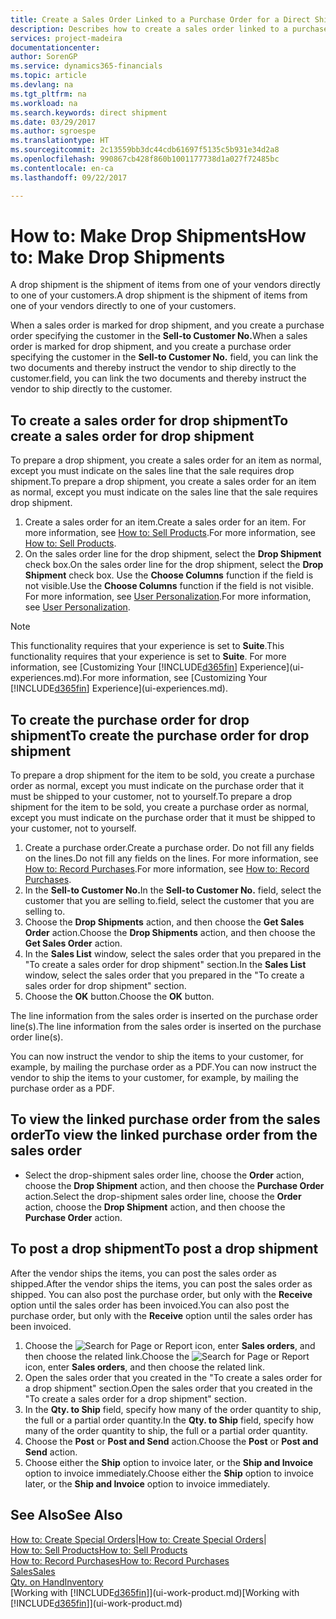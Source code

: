 ```yaml
---
title: Create a Sales Order Linked to a Purchase Order for a Direct Shipment | Microsoft Docs
description: Describes how to create a sales order linked to a purchase order to enable shipment directly from the vendor to the customer.
services: project-madeira
documentationcenter: 
author: SorenGP
ms.service: dynamics365-financials
ms.topic: article
ms.devlang: na
ms.tgt_pltfrm: na
ms.workload: na
ms.search.keywords: direct shipment
ms.date: 03/29/2017
ms.author: sgroespe
ms.translationtype: HT
ms.sourcegitcommit: 2c13559bb3dc44cdb61697f5135c5b931e34d2a8
ms.openlocfilehash: 990867cb428f860b1001177738d1a027f72485bc
ms.contentlocale: en-ca
ms.lasthandoff: 09/22/2017

---
```

# <a name="how-to-make-drop-shipments"></a><span data-ttu-id="5eafc-103">How to: Make Drop Shipments</span><span class="sxs-lookup"><span data-stu-id="5eafc-103">How to: Make Drop Shipments</span></span>
<span data-ttu-id="5eafc-104">A drop shipment is the shipment of items from one of your vendors directly to one of your customers.</span><span class="sxs-lookup"><span data-stu-id="5eafc-104">A drop shipment is the shipment of items from one of your vendors directly to one of your customers.</span></span>

<span data-ttu-id="5eafc-105">When a sales order is marked for drop shipment, and you create a purchase order specifying the customer in the **Sell-to Customer No.**</span><span class="sxs-lookup"><span data-stu-id="5eafc-105">When a sales order is marked for drop shipment, and you create a purchase order specifying the customer in the **Sell-to Customer No.**</span></span> <span data-ttu-id="5eafc-106">field, you can link the two documents and thereby instruct the vendor to ship directly to the customer.</span><span class="sxs-lookup"><span data-stu-id="5eafc-106">field, you can link the two documents and thereby instruct the vendor to ship directly to the customer.</span></span>

## <a name="to-create-a-sales-order-for-drop-shipment"></a><span data-ttu-id="5eafc-107">To create a sales order for drop shipment</span><span class="sxs-lookup"><span data-stu-id="5eafc-107">To create a sales order for drop shipment</span></span>
<span data-ttu-id="5eafc-108">To prepare a drop shipment, you create a sales order for an item as normal, except you must indicate on the sales line that the sale requires drop shipment.</span><span class="sxs-lookup"><span data-stu-id="5eafc-108">To prepare a drop shipment, you create a sales order for an item as normal, except you must indicate on the sales line that the sale requires drop shipment.</span></span>

1. <span data-ttu-id="5eafc-109">Create a sales order for an item.</span><span class="sxs-lookup"><span data-stu-id="5eafc-109">Create a sales order for an item.</span></span> <span data-ttu-id="5eafc-110">For more information, see [How to: Sell Products](sales-how-sell-products.md).</span><span class="sxs-lookup"><span data-stu-id="5eafc-110">For more information, see [How to: Sell Products](sales-how-sell-products.md).</span></span>
2. <span data-ttu-id="5eafc-111">On the sales order line for the drop shipment, select the **Drop Shipment** check box.</span><span class="sxs-lookup"><span data-stu-id="5eafc-111">On the sales order line for the drop shipment, select the **Drop Shipment** check box.</span></span> <span data-ttu-id="5eafc-112">Use the **Choose Columns** function if the field is not visible.</span><span class="sxs-lookup"><span data-stu-id="5eafc-112">Use the **Choose Columns** function if the field is not visible.</span></span> <span data-ttu-id="5eafc-113">For more information, see [User Personalization](ui-user-personalization.md).</span><span class="sxs-lookup"><span data-stu-id="5eafc-113">For more information, see [User Personalization](ui-user-personalization.md).</span></span>

> [!NOTE]  
>   <span data-ttu-id="5eafc-114">This functionality requires that your experience is set to **Suite**.</span><span class="sxs-lookup"><span data-stu-id="5eafc-114">This functionality requires that your experience is set to **Suite**.</span></span> <span data-ttu-id="5eafc-115">For more information, see [Customizing Your [!INCLUDE[d365fin](includes/d365fin_md.md)] Experience](ui-experiences.md).</span><span class="sxs-lookup"><span data-stu-id="5eafc-115">For more information, see [Customizing Your [!INCLUDE[d365fin](includes/d365fin_md.md)] Experience](ui-experiences.md).</span></span>

## <a name="to-create-the-purchase-order-for-drop-shipment"></a><span data-ttu-id="5eafc-116">To create the purchase order for drop shipment</span><span class="sxs-lookup"><span data-stu-id="5eafc-116">To create the purchase order for drop shipment</span></span>
<span data-ttu-id="5eafc-117">To prepare a drop shipment for the item to be sold, you create a purchase order as normal, except you must indicate on the purchase order that it must be shipped to your customer, not to yourself.</span><span class="sxs-lookup"><span data-stu-id="5eafc-117">To prepare a drop shipment for the item to be sold, you create a purchase order as normal, except you must indicate on the purchase order that it must be shipped to your customer, not to yourself.</span></span>

1. <span data-ttu-id="5eafc-118">Create a purchase order.</span><span class="sxs-lookup"><span data-stu-id="5eafc-118">Create a purchase order.</span></span> <span data-ttu-id="5eafc-119">Do not fill any fields on the lines.</span><span class="sxs-lookup"><span data-stu-id="5eafc-119">Do not fill any fields on the lines.</span></span> <span data-ttu-id="5eafc-120">For more information, see [How to: Record Purchases](purchasing-how-record-purchases.md).</span><span class="sxs-lookup"><span data-stu-id="5eafc-120">For more information, see [How to: Record Purchases](purchasing-how-record-purchases.md).</span></span>
2. <span data-ttu-id="5eafc-121">In the **Sell-to Customer No.**</span><span class="sxs-lookup"><span data-stu-id="5eafc-121">In the **Sell-to Customer No.**</span></span> <span data-ttu-id="5eafc-122">field, select the customer that you are selling to.</span><span class="sxs-lookup"><span data-stu-id="5eafc-122">field, select the customer that you are selling to.</span></span>
3. <span data-ttu-id="5eafc-123">Choose the **Drop Shipments** action, and then choose the **Get Sales Order** action.</span><span class="sxs-lookup"><span data-stu-id="5eafc-123">Choose the **Drop Shipments** action, and then choose the **Get Sales Order** action.</span></span>
4. <span data-ttu-id="5eafc-124">In the **Sales List** window, select the sales order that you prepared in the "To create a sales order for drop shipment" section.</span><span class="sxs-lookup"><span data-stu-id="5eafc-124">In the **Sales List** window, select the sales order that you prepared in the "To create a sales order for drop shipment" section.</span></span>
5. <span data-ttu-id="5eafc-125">Choose the **OK** button.</span><span class="sxs-lookup"><span data-stu-id="5eafc-125">Choose the **OK** button.</span></span>

<span data-ttu-id="5eafc-126">The line information from the sales order is inserted on the purchase order line(s).</span><span class="sxs-lookup"><span data-stu-id="5eafc-126">The line information from the sales order is inserted on the purchase order line(s).</span></span>

<span data-ttu-id="5eafc-127">You can now instruct the vendor to ship the items to your customer, for example, by mailing the purchase order as a PDF.</span><span class="sxs-lookup"><span data-stu-id="5eafc-127">You can now instruct the vendor to ship the items to your customer, for example, by mailing the purchase order as a PDF.</span></span>     

## <a name="to-view-the-linked-purchase-order-from-the-sales-order"></a><span data-ttu-id="5eafc-128">To view the linked purchase order from the sales order</span><span class="sxs-lookup"><span data-stu-id="5eafc-128">To view the linked purchase order from the sales order</span></span>
* <span data-ttu-id="5eafc-129">Select the drop-shipment sales order line, choose the **Order** action, choose the **Drop Shipment** action, and then choose the **Purchase Order** action.</span><span class="sxs-lookup"><span data-stu-id="5eafc-129">Select the drop-shipment sales order line, choose the **Order** action, choose the **Drop Shipment** action, and then choose the **Purchase Order** action.</span></span>

## <a name="to-post-a-drop-shipment"></a><span data-ttu-id="5eafc-130">To post a drop shipment</span><span class="sxs-lookup"><span data-stu-id="5eafc-130">To post a drop shipment</span></span>
<span data-ttu-id="5eafc-131">After the vendor ships the items, you can post the sales order as shipped.</span><span class="sxs-lookup"><span data-stu-id="5eafc-131">After the vendor ships the items, you can post the sales order as shipped.</span></span> <span data-ttu-id="5eafc-132">You can also post the purchase order, but only with the **Receive** option until the sales order has been invoiced.</span><span class="sxs-lookup"><span data-stu-id="5eafc-132">You can also post the purchase order, but only with the **Receive** option until the sales order has been invoiced.</span></span>

1. <span data-ttu-id="5eafc-133">Choose the ![Search for Page or Report](media/ui-search/search_small.png "Search for Page or Report icon") icon, enter **Sales orders**, and then choose the related link.</span><span class="sxs-lookup"><span data-stu-id="5eafc-133">Choose the ![Search for Page or Report](media/ui-search/search_small.png "Search for Page or Report icon") icon, enter **Sales orders**, and then choose the related link.</span></span>
2. <span data-ttu-id="5eafc-134">Open the sales order that you created in the "To create a sales order for a drop shipment" section.</span><span class="sxs-lookup"><span data-stu-id="5eafc-134">Open the sales order that you created in the "To create a sales order for a drop shipment" section.</span></span>
3. <span data-ttu-id="5eafc-135">In the **Qty. to Ship** field, specify how many of the order quantity to ship, the full or a partial order quantity.</span><span class="sxs-lookup"><span data-stu-id="5eafc-135">In the **Qty. to Ship** field, specify how many of the order quantity to ship, the full or a partial order quantity.</span></span>
4. <span data-ttu-id="5eafc-136">Choose the **Post** or **Post and Send** action.</span><span class="sxs-lookup"><span data-stu-id="5eafc-136">Choose the **Post** or **Post and Send** action.</span></span>
5. <span data-ttu-id="5eafc-137">Choose either the **Ship** option to invoice later, or the **Ship and Invoice** option to invoice immediately.</span><span class="sxs-lookup"><span data-stu-id="5eafc-137">Choose either the **Ship** option to invoice later, or the **Ship and Invoice** option to invoice immediately.</span></span>

## <a name="see-also"></a><span data-ttu-id="5eafc-138">See Also</span><span class="sxs-lookup"><span data-stu-id="5eafc-138">See Also</span></span>
<span data-ttu-id="5eafc-139">[How to: Create Special Orders](sales-how-to-create-special-orders.md)|</span><span class="sxs-lookup"><span data-stu-id="5eafc-139">[How to: Create Special Orders](sales-how-to-create-special-orders.md)|</span></span>  
[<span data-ttu-id="5eafc-140">How to: Sell Products</span><span class="sxs-lookup"><span data-stu-id="5eafc-140">How to: Sell Products</span></span>](sales-how-sell-products.md)  
[<span data-ttu-id="5eafc-141">How to: Record Purchases</span><span class="sxs-lookup"><span data-stu-id="5eafc-141">How to: Record Purchases</span></span>](purchasing-how-record-purchases.md)  
[<span data-ttu-id="5eafc-142">Sales</span><span class="sxs-lookup"><span data-stu-id="5eafc-142">Sales</span></span>](sales-manage-sales.md)  
[<span data-ttu-id="5eafc-143">Qty. on Hand</span><span class="sxs-lookup"><span data-stu-id="5eafc-143">Inventory</span></span>](inventory-manage-inventory.md)  
<span data-ttu-id="5eafc-144">[Working with [!INCLUDE[d365fin](includes/d365fin_md.md)]](ui-work-product.md)</span><span class="sxs-lookup"><span data-stu-id="5eafc-144">[Working with [!INCLUDE[d365fin](includes/d365fin_md.md)]](ui-work-product.md)</span></span>

